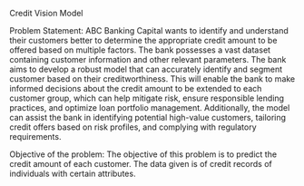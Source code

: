 Credit Vision Model

Problem Statement:
ABC Banking Capital wants to identify and understand their customers better to determine the appropriate credit amount to be offered based on multiple factors. 
The bank possesses a vast dataset containing customer information and other relevant parameters. 
The bank aims to develop a robust model that can accurately identify and segment customer based on their creditworthiness. 
This will enable the bank to make informed decisions about the credit amount to be extended to each customer group, which can help mitigate risk, ensure responsible lending practices, and optimize loan portfolio management. 
Additionally, the model can assist the bank in identifying potential high-value customers, tailoring credit offers based on risk profiles, and complying with regulatory requirements.

Objective of the problem: The objective of this problem is to predict the credit amount of each customer. The data given is of credit records of individuals with certain attributes.
